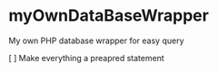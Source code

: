 # myOwnDataBaseWrapper
My own PHP database wrapper for easy query

[ ] Make everything a preapred statement
